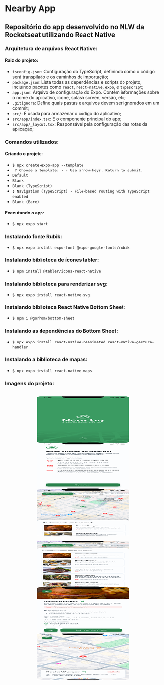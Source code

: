 # Nearby App

## Repositório do app desenvolvido no NLW da Rocketseat utilizando React Native

### Arquitetura de arquivos React Native:

#### Raiz do projeto:

- `tsconfig.json`: Configuração do TypeScript, definindo como o código será transpilado e os caminhos de importação;
- `package.json`: Lista todas as dependências e scripts do projeto, incluindo pacotes como `react`, `react-native`, `expo`, e `typescript`;
- `app.json`: Arquivo de configuração do Expo. Contém informações sobre o nome do aplicativo, ícone, splash screen, versão, etc;
- `.gitignore`: Define quais pastas e arquivos devem ser ignorados em um commit;
- `src/`: É usada para armazenar o código do aplicativo;
- `src/app/index.tsx`: É o componente principal do app;
- `src/app/_layout.tsx`: Responsável pela configuração das rotas da aplicação;

### Comandos utilizados:

#### Criando o projeto:

- `$ npx create-expo-app --template`
- ` ? Choose a template: › - Use arrow-keys. Return to submit.`
- `Default`
- `Blank`
- `Blank (TypeScript)`
- `❯ Navigation (TypeScript) - File-based routing with TypeScript enabled`
- `Blank (Bare)`

#### Executando o app:

- `$ npx expo start`

### Instalando fonte Rubik:

- `$ npx expo install expo-font @expo-google-fonts/rubik`

### Instalando biblioteca de ícones tabler:

- `$ npm install @tabler/icons-react-native`

### Instalando biblioteca para renderizar svg:

- `$ npx expo install react-native-svg`

### Instalando biblioteca React Native Bottom Sheet:

- `$ npm i @gorhom/bottom-sheet`

### Instalando as dependências do Bottom Sheet:

- `$ npx expo install react-native-reanimated react-native-gesture-handler`

### Instalando a biblioteca de mapas:

- `$ npx expo install react-native-maps`

### Imagens do projeto:

<div style="display: inline_block" align="center"><br />
  <img align="center" height="150" width="300" src="https://raw.githubusercontent.com/henriquejunqueira/nearby/refs/heads/main/mobile/src/assets/Splash.png" alt="Tela Splash" width="200"/>
  <img align="center" height="150" width="300" src="https://raw.githubusercontent.com/henriquejunqueira/nearby/refs/heads/main/mobile/src/assets/Start.png" alt="Tela Start" width="200"/>
  <img align="center" height="150" width="300" src="https://raw.githubusercontent.com/henriquejunqueira/nearby/refs/heads/main/mobile/src/assets/Home.png" alt="Tela Home" width="200"/>
</div>

<div style="display: inline_block" align="center"><br />
  <img align="center" height="150" width="300" src="https://raw.githubusercontent.com/henriquejunqueira/nearby/refs/heads/main/mobile/src/assets/Home%20List.png" alt="Tela Home List" width="200"/>
  <img align="center" height="150" width="300" src="https://raw.githubusercontent.com/henriquejunqueira/nearby/refs/heads/main/mobile/src/assets/Details.png" alt="Tela Details" width="200"/>
  <img align="center" height="150" width="300" src="https://raw.githubusercontent.com/henriquejunqueira/nearby/refs/heads/main/mobile/src/assets/Location.png" alt="Tela Location" width="200"/>
</div>
